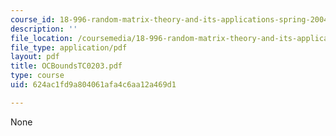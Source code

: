 ```yaml
---
course_id: 18-996-random-matrix-theory-and-its-applications-spring-2004
description: ''
file_location: /coursemedia/18-996-random-matrix-theory-and-its-applications-spring-2004/624ac1fd9a804061afa4c6aa12a469d1_OCBoundsTC0203.pdf
file_type: application/pdf
layout: pdf
title: OCBoundsTC0203.pdf
type: course
uid: 624ac1fd9a804061afa4c6aa12a469d1

---
```

None